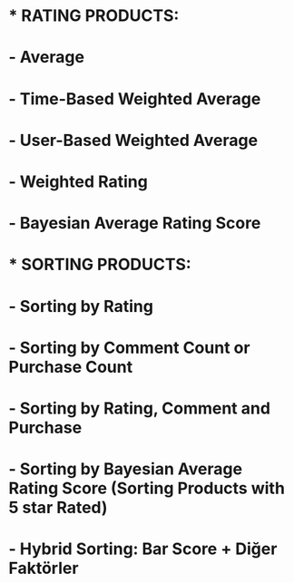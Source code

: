 # * RATING PRODUCTS:
# - Average
# - Time-Based Weighted Average
# - User-Based Weighted Average
# - Weighted Rating
# - Bayesian Average Rating Score

# * SORTING PRODUCTS:
# - Sorting by Rating
# - Sorting by Comment Count or Purchase Count
# - Sorting by Rating, Comment and Purchase
# - Sorting by Bayesian Average Rating Score (Sorting Products with 5 star Rated)
# - Hybrid Sorting: Bar Score + Diğer Faktörler